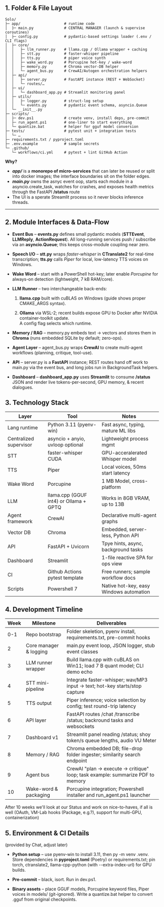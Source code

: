 
## 1. Folder & File Layout 

``` Text
Solo/
├─ app/                    # runtime code
│  ├─ main.py              # CENTRAL MANAGER (launch & supervise coroutines)
│  ├─ config.py            # pydantic-based settings loader (.env / CLI flags)
│  ├─ core/
│  │   ├─ llm_runner.py    # llama.cpp / Ollama wrapper + caching
│  │   ├─ stt.py           # faster-whisper pipeline
│  │   ├─ tts.py           # piper voice synth
│  │   ├─ wake_word.py     # Porcupine hot-key / wake-word
│  │   ├─ memory.py        # Chroma vector-DB helper
│  │   └─ agent_bus.py     # CrewAI/Autogen orchestration helpers
│  ├─ api/
│  │   ├─ server.py        # FastAPI instance (REST + WebSocket)
│  │   └─ routes/…
│  ├─ ui/
│  │   └─ dashboard_app.py # Streamlit monitoring panel
│  ├─ utils/
│  │   ├─ logger.py        # struct-log setup
│  │   └─ events.py        # pydantic event schema, asyncio.Queue
│  └─ __init__.py
├─ scripts/
│  ├─ dev.ps1              # create venv, install deps, pre-commit
│  ├─ run_agent.ps1        # one-liner to start everything
│  └─ quantize.bat         # helper for gguf model conversion
├─ tests/                  # pytest unit + integration tests
│  └─ …
├─ requirements.txt / pyproject.toml
├─ .env.example            # sample secrets
└─ .github/
   └─ workflows/ci.yml     # pytest + lint GitHub Action
```


**Why?**
- ***app/*** is a **monorepo of micro-services** that can later be reused or split into docker images; the interface boundaries sit on the folder edges.
- ***main.py*** owns the asnyc event oop, starts each module in a asyncio.create_task,
	watches for crashes, and exposes health metrics through the FastAPI **/status** route
- The UI is a sperate Streamlit process so it never blocks inference threads.

---

## 2. Module Interfaces & Data-Flow

- **Event Bus** – **events.py** defines small pydantic models (**STTEvent**, **LLMReply**, **ActionRequest**). All long-running services push / subscribe via an **asyncio.Queue**; this keeps cross-module coupling near zero.

- **Speech I/O** – **stt.py** wraps _faster-whisper_ in **CTranslate2** for real-time transcription; **tts.py** calls _Piper_ for local, low-latency TTS voices on Windows.

- **Wake Word** – start with a PowerShell hot-key; later enable _Porcupine_ for always-on detection (lightweight, 7 kB RAM/core).

- **LLM Runner** – two interchangeable back-ends:    
    1. **llama.cpp** built with cuBLAS on Windows (guide shows proper CMAKE_ARGS syntax).
    
    2. **Ollama** via WSL-2; recent builds expose GPU to Docker after NVIDIA container-toolkit update.  
	A config flag selects which runtime.
    
- **Memory / RAG** – memory.py embeds text → vectors and stores them in **Chroma** (runs embedded SQLite by default; zero-ops).

- **Agent Layer** – agent_bus.py wraps **CrewAI** to create multi-agent workflows (planning, critique, tool-use).
  
- **API** – server.py is a **FastAPI** instance; REST routes hand off work to main.py via the event bus, and long jobs run in BackgroundTask helpers.

- **Dashboard** – **dashboard_app.py** uses **Streamlit** to consume **/status** JSON and render live tokens-per-second, GPU memory, & recent dialogues.

## 3. Technology Stack


| Layer                  | Tool                                   | Notes                                   |
| ---------------------- | -------------------------------------- | --------------------------------------- |
| Lang runtime           | Python 3.11 (pyenv-win)                | Fast async, typing, mature ML libs      |
| Centralized supervisor | asyncio + anyio, uvloop optional       | Lightweight process mgmt                |
| STT                    | faster-whisper CUDA                    | GPU-acceralerated Whisper model         |
| TTS                    | Piper                                  | Local voices, 50ms start latency        |
| Wake Word              | Porcupine                              | 1 MB Model, cross-platform              |
| LLM                    | llama.cpp (GGUF int4) or Ollama + GPTQ | Works in 8GB VRAM, up to 13B            |
| Agent framework        | CrewAI                                 | Declarative multi-agent graphs          |
| Vector DB              | Chroma                                 | Embedded, server-less, Python API       |
| API                    | FastAPI + Uvicorn                      | Tpye hints, async, background tasks     |
| Dashboard              | Streamlit                              | 1-file reactive SPA for ops view        |
| CI                     | Github Actions pytest template         | Free runners; sample workflow docs      |
| Scripts                | Powershell 7                           | Native hot-key, easy Windows automation |
## 4. Development Timeline

| Week | Milestone              | Deliverables                                                                                                        |
| ---- | ---------------------- | ------------------------------------------------------------------------------------------------------------------- |
| 0-1  | Repo bootstrap         | Folder skeletion, pyenv install, requirements.txt, pre-commit hooks						      |
| 2    | Core manager & logging | main.py event loop, JSON logger, stub event classes                                                                 |
| 3    | LLM runner wrapper     | Build llama.cpp with cuBLAS on Win11; load 7 B quant model; CLI demo echo                                           |
| 4    | STT mini-pipeline      | Integrate faster-whisper; wav/MP3 input -> text; hot-key starts/stop capture                                        |
| 5    | TTS output             | Piper inference; voice selection by config; test round-trip latency                                                 |
| 6    | API layer              | FastAPI routes /chat /transcribe /status; backround tasks and websockets                                            |
| 7    | Dashboard v1           | Streamlit panel reading /status; shoy token/s queue lengths, audio VU Meter                                         |
| 8    | Memory / RAG           | Chroma embedded DB; file-drop folder ingester; similarity search endpoint                                           |
| 9    | Agent bus              | CrewAI "plan -> execute -> critique" loop; task example: summarize PDF to memory                                    |
| 10   | Wake-word & packaging  | Porcupine integration; Powershell installer and run_agent.ps1 launcher                                              |

After 10 weeks we'll look at our Status and work on nice-to-haves, if all is well (OAuth, VM-Lab hooks (Package, e.g.?), support for multi-GPU, containerization)


## 5. Environment & CI Details
(provided by Chat, adjust later)

- **Python setup** – use pyenv-win to install 3.11, then py -m venv .venv. Store dependencies in **pyproject.toml** (Poetry) or requirements.txt; pin torch, ctranslate2, llama-cpp-python (with --extra-index-url) for GPU builds.

- **Pre-commit** – black, isort. Run in dev.ps1.
   
- **Binary assets** – place GGUF models, Porcupine keyword files, Piper voices in models/ (git-ignored). Write a quantize.bat helper to convert .gguf from original checkpoints.
   
